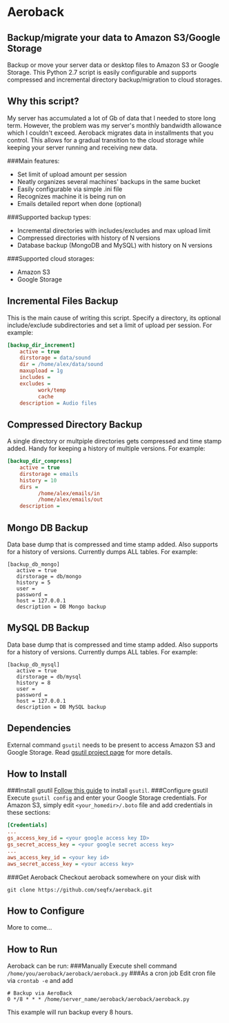 Aeroback
========
Backup/migrate your data to Amazon S3/Google Storage
----------------------------------------------------
Backup or move your server data or desktop files to Amazon S3 or Google Storage. This Python 2.7 script is easily configurable and supports compressed and incremental directory backup/migration to cloud storages.

Why this script?
----------------
My server has accumulated a lot of Gb of data that I needed to store long term. However, the problem was my server's monthly bandwidth allowance which I couldn't exceed. 
Aeroback migrates data in installments that you control. This allows for a gradual transition to the cloud storage while keeping your server running and receiving new data.

###Main features:
* Set limit of upload amount per session
* Neatly organizes several machines' backups in the same bucket
* Easily configurable via simple .ini file
* Recognizes machine it is being run on
* Emails detailed report when done (optional)

###Supported backup types:
* Incremental directories with includes/excludes and max upload limit
* Compressed directories with history of N versions
* Database backup (MongoDB and MySQL) with history on N versions

###Supported cloud storages:
* Amazon S3
* Google Storage

Incremental Files Backup
------------------------
This is the main cause of writing this script. Specify a directory, its optional include/exclude subdirectories and set a limit of upload per session.
For example:
```ini
[backup_dir_increment]
    active = true
    dirstorage = data/sound
    dir = /home/alex/data/sound
    maxupload = 1g
    includes =
    excludes = 
          work/temp
          cache
    description = Audio files
```

Compressed Directory Backup
---------------------------
A single directory or multpiple directories gets compressed and time stamp added. Handy for keeping a history of multiple versions.
For example:
```cfg
[backup_dir_compress]         
    active = true
    dirstorage = emails
    history = 10
    dirs =  
          /home/alex/emails/in
          /home/alex/emails/out
    description = 
```

Mongo DB Backup
---------------
Data base dump that is compressed and time stamp added. Also supports for a history of versions. Currently dumps ALL tables.
For example:
```
[backup_db_mongo]             
   active = true
   dirstorage = db/mongo
   history = 5
   user = 
   password =
   host = 127.0.0.1
   description = DB Mongo backup
```

MySQL DB Backup
---------------
Data base dump that is compressed and time stamp added. Also supports for a history of versions. Currently dumps ALL tables.
For example:
```
[backup_db_mysql]
   active = true
   dirstorage = db/mysql
   history = 8
   user = 
   password =
   host = 127.0.0.1
   description = DB MySQL backup
```

Dependencies
------------
External command `gsutil` needs to be present to access Amazon S3 and Google Storage. Read [gsutil project page](https://developers.google.com/storage/docs/gsutil) for more details.

How to Install
--------------
###Install gsutil
[Follow this guide](https://developers.google.com/storage/docs/gsutil_install) to install `gsutil`.
###Configure gsutil
Execute `gsutil config` and enter your Google Storage credentials. For Amazon S3, simply edit `<your_homedir>/.boto` file and add credentials in these sections:
```ini
[Credentials]
...
gs_access_key_id = <your google access key ID>
gs_secret_access_key = <your google secret access key>
...
aws_access_key_id = <your key id>
aws_secret_access_key = <your access key>
```
###Get Aeroback
Checkout aeroback somewhere on your disk with 
```
git clone https://github.com/seqfx/aeroback.git
```

How to Configure
----------------
More to come...

How to Run
----------
Aeroback can be run:
###Manually
Execute shell command `/home/you/aeroback/aeroback/aeroback.py`
###As a cron job
Edit cron file via `crontab -e` and add
```
# Backup via AeroBack
0 */8 * * * /home/server_name/aeroback/aeroback/aeroback.py
```
This example will run backup every 8 hours.
